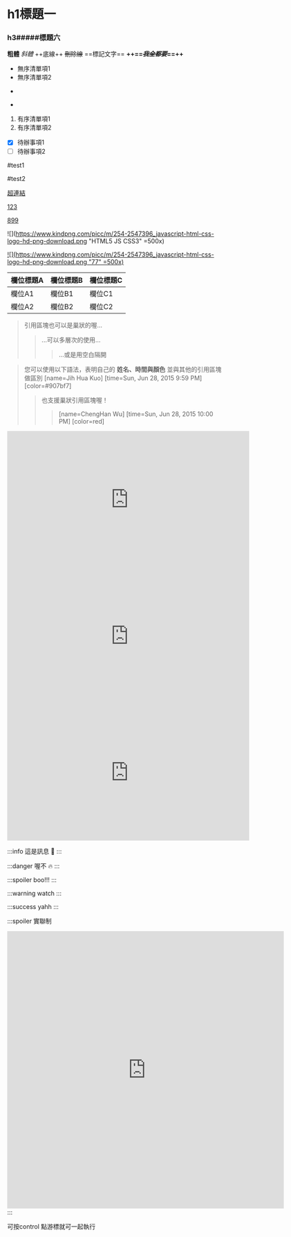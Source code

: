 # h1標題一
### h3#####標題六
**粗體** *斜體* ++底線++ ~~刪除線~~ ==標記文字==
**++==*~~我全都要~~*==++**
- 無序清單項1
- 無序清單項2
+
*
1. 有序清單項1
2. 有序清單項2
- [x] 待辦事項1
- [ ] 待辦事項2

<style>
hr{display:none}
</style>

----

#test1

---

#test2

[超連結](https://www.google.com/intl/zh-TW/gmail/about/ "joyce！") 

[123](https://www.google.com/intl/zh-TW/gmail/about/ "joyce！")

[899](https://www.google.com/intl/zh-TW/gmail/about/ "joyce！")

![](https://www.kindpng.com/picc/m/254-2547396_javascript-html-css-logo-hd-png-download.png "HTML5 JS CSS3" =500x)




[![](https://www.kindpng.com/picc/m/254-2547396_javascript-html-css-logo-hd-png-download.png "77" =500x)](https://www.kindpng.com/picc/m/254-2547396_javascript-html-css-logo-hd-png-download.png)

| 欄位標題A | 欄位標題B | 欄位標題C |
| ---------|---------| --------- |
|    欄位A1 |  欄位B1   | 欄位C1 |
|    欄位A2 |  欄位B2   | 欄位C2 |


> 引用區塊也可以是巢狀的喔...
>> ...可以多層次的使用...
> > > ...或是用空白隔開 

> 您可以使用以下語法，表明自己的 **姓名、時間與顏色** 並與其他的引用區塊做區別
> [name=Jih Hua Kuo] [time=Sun, Jun 28, 2015 9:59 PM] [color=#907bf7]
> > 也支援巢狀引用區塊喔！
> > >[name=ChengHan Wu] [time=Sun, Jun 28, 2015 10:00 PM] [color=red]

<iframe width="560" height="315" src="https://www.youtube.com/embed/7mmBdUc0ZMA" title="YouTube video player" frameborder="0" allow="accelerometer; autoplay; clipboard-write; encrypted-media; gyroscope; picture-in-picture" allowfullscreen></iframe>


<iframe width="560" height="315" src="https://www.youtube.com/embed/bKD-D3pCWrA" title="YouTube video player" frameborder="0" allow="accelerometer; autoplay; clipboard-write; encrypted-media; gyroscope; picture-in-picture" allowfullscreen></iframe>


<iframe width="560" height="315" src="https://www.youtube.com/embed/rHXv4XTnlxY" title="YouTube video player" frameborder="0" allow="accelerometer; autoplay; clipboard-write; encrypted-media; gyroscope; picture-in-picture" allowfullscreen></iframe>

---

:::info
這是訊息 :mega: 
:::

:::danger
喔不 :fire: 
:::

:::spoiler
boo!!!
:::

:::warning
watch
:::

:::success
yahh
:::

:::spoiler 實聯制
<iframe src="https://docs.google.com/forms/d/e/1FAIpQLSeSdsx_EHjL3VdxKxe3gnUWgmW9GWFWkyoEk-ywRuThMW1XBQ/viewform?embedded=true" width="640" height="640" frameborder="0" marginheight="0" marginwidth="0">載入中…</iframe>
:::

可按control 點游標就可一起執行